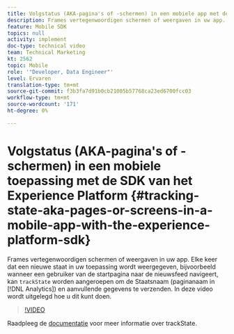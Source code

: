 ```yaml
---
title: Volgstatus (AKA-pagina's of -schermen) in een mobiele app met de SDK van het Experience Platform
description: Frames vertegenwoordigen schermen of weergaven in uw app. Telkens wanneer een nieuwe staat in uw toepassing wordt getoond, bijvoorbeeld, wanneer een gebruiker van de homepage aan het nieuwsvoer navigeert, kan "trackState"worden geroepen om in de Naam van de Staat (de Naam van de Pagina in Analytics), evenals extra gegevens te verzenden. In deze video wordt uitgelegd hoe u dit kunt doen.
feature: Mobile SDK
topics: null
activity: implement
doc-type: technical video
team: Technical Marketing
kt: 2562
topic: Mobile
role: '"Developer, Data Engineer"'
level: Ervaren
translation-type: tm+mt
source-git-commit: f3b3fa7d91b0cb21005b57768ca23ed6700fcc03
workflow-type: tm+mt
source-wordcount: '171'
ht-degree: 0%

---
```



# Volgstatus (AKA-pagina&#39;s of -schermen) in een mobiele toepassing met de SDK van het Experience Platform {#tracking-state-aka-pages-or-screens-in-a-mobile-app-with-the-experience-platform-sdk}

Frames vertegenwoordigen schermen of weergaven in uw app. Elke keer dat een nieuwe staat in uw toepassing wordt weergegeven, bijvoorbeeld wanneer een gebruiker van de startpagina naar de nieuwsfeed navigeert, kan `trackState` worden aangeroepen om de Staatsnaam (paginanaam in [!DNL Analytics]) en aanvullende gegevens te verzenden. In deze video wordt uitgelegd hoe u dit kunt doen.

>[!VIDEO](https://video.tv.adobe.com/v/26260/?quality=12)

Raadpleeg de [documentatie](https://aep-sdks.gitbook.io/docs/using-mobile-extensions/mobile-core/configuration-reference/mobile-core-api-reference) voor meer informatie over trackState.
